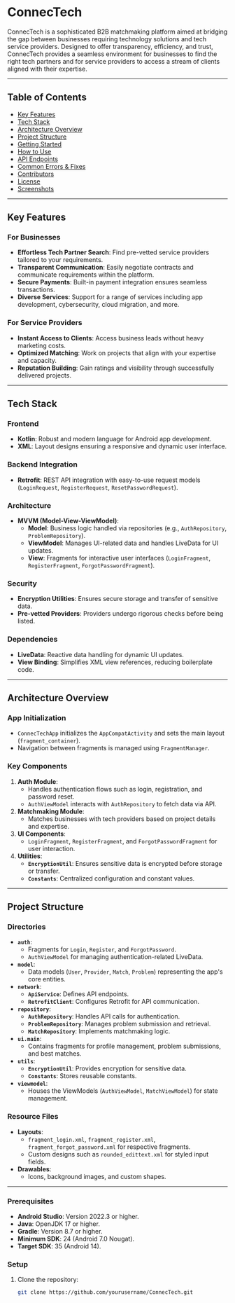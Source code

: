 # **ConnecTech**

ConnecTech is a sophisticated B2B matchmaking platform aimed at bridging the gap between businesses requiring technology solutions and tech service providers. Designed to offer transparency, efficiency, and trust, ConnecTech provides a seamless environment for businesses to find the right tech partners and for service providers to access a stream of clients aligned with their expertise.

---

## **Table of Contents**

- [Key Features](#key-features)
- [Tech Stack](#tech-stack)
- [Architecture Overview](#architecture-overview)
- [Project Structure](#project-structure)
- [Getting Started](#getting-started)
- [How to Use](#how-to-use)
- [API Endpoints](#api-endpoints)
- [Common Errors & Fixes](#common-errors--fixes)
- [Contributors](#contributors)
- [License](#license)
- [Screenshots](#screenshots)

---

## **Key Features**

### **For Businesses**
- **Effortless Tech Partner Search**: Find pre-vetted service providers tailored to your requirements.
- **Transparent Communication**: Easily negotiate contracts and communicate requirements within the platform.
- **Secure Payments**: Built-in payment integration ensures seamless transactions.
- **Diverse Services**: Support for a range of services including app development, cybersecurity, cloud migration, and more.

### **For Service Providers**
- **Instant Access to Clients**: Access business leads without heavy marketing costs.
- **Optimized Matching**: Work on projects that align with your expertise and capacity.
- **Reputation Building**: Gain ratings and visibility through successfully delivered projects.

---

## **Tech Stack**

### **Frontend**
- **Kotlin**: Robust and modern language for Android app development.
- **XML**: Layout designs ensuring a responsive and dynamic user interface.

### **Backend Integration**
- **Retrofit**: REST API integration with easy-to-use request models (`LoginRequest`, `RegisterRequest`, `ResetPasswordRequest`).

### **Architecture**
- **MVVM (Model-View-ViewModel)**:
  - **Model**: Business logic handled via repositories (e.g., `AuthRepository`, `ProblemRepository`).
  - **ViewModel**: Manages UI-related data and handles LiveData for UI updates.
  - **View**: Fragments for interactive user interfaces (`LoginFragment`, `RegisterFragment`, `ForgotPasswordFragment`).

### **Security**
- **Encryption Utilities**: Ensures secure storage and transfer of sensitive data.
- **Pre-vetted Providers**: Providers undergo rigorous checks before being listed.

### **Dependencies**
- **LiveData**: Reactive data handling for dynamic UI updates.
- **View Binding**: Simplifies XML view references, reducing boilerplate code.

---

## **Architecture Overview**

### **App Initialization**
- `ConnecTechApp` initializes the `AppCompatActivity` and sets the main layout (`fragment_container`).
- Navigation between fragments is managed using `FragmentManager`.

### **Key Components**
1. **Auth Module**:
   - Handles authentication flows such as login, registration, and password reset.
   - `AuthViewModel` interacts with `AuthRepository` to fetch data via API.
2. **Matchmaking Module**:
   - Matches businesses with tech providers based on project details and expertise.
3. **UI Components**:
   - `LoginFragment`, `RegisterFragment`, and `ForgotPasswordFragment` for user interaction.
4. **Utilities**:
   - **`EncryptionUtil`**: Ensures sensitive data is encrypted before storage or transfer.
   - **`Constants`**: Centralized configuration and constant values.

---

## **Project Structure**

### **Directories**
- **`auth`**:
  - Fragments for `Login`, `Register`, and `ForgotPassword`.
  - `AuthViewModel` for managing authentication-related LiveData.
- **`model`**:
  - Data models (`User`, `Provider`, `Match`, `Problem`) representing the app's core entities.
- **`network`**:
  - **`ApiService`**: Defines API endpoints.
  - **`RetrofitClient`**: Configures Retrofit for API communication.
- **`repository`**:
  - **`AuthRepository`**: Handles API calls for authentication.
  - **`ProblemRepository`**: Manages problem submission and retrieval.
  - **`MatchRepository`**: Implements matchmaking logic.
- **`ui.main`**:
  - Contains fragments for profile management, problem submissions, and best matches.
- **`utils`**:
  - **`EncryptionUtil`**: Provides encryption for sensitive data.
  - **`Constants`**: Stores reusable constants.
- **`viewmodel`**:
  - Houses the ViewModels (`AuthViewModel`, `MatchViewModel`) for state management.

### **Resource Files**
- **Layouts**:
  - `fragment_login.xml`, `fragment_register.xml`, `fragment_forgot_password.xml` for respective fragments.
  - Custom designs such as `rounded_edittext.xml` for styled input fields.
- **Drawables**:
  - Icons, background images, and custom shapes.

---

### **Prerequisites**
- **Android Studio**: Version 2022.3 or higher.
- **Java**: OpenJDK 17 or higher.
- **Gradle**: Version 8.7 or higher.
- **Minimum SDK**: 24 (Android 7.0 Nougat).
- **Target SDK**: 35 (Android 14).

### **Setup**
1. Clone the repository:
   ```bash
   git clone https://github.com/yourusername/ConnecTech.git
